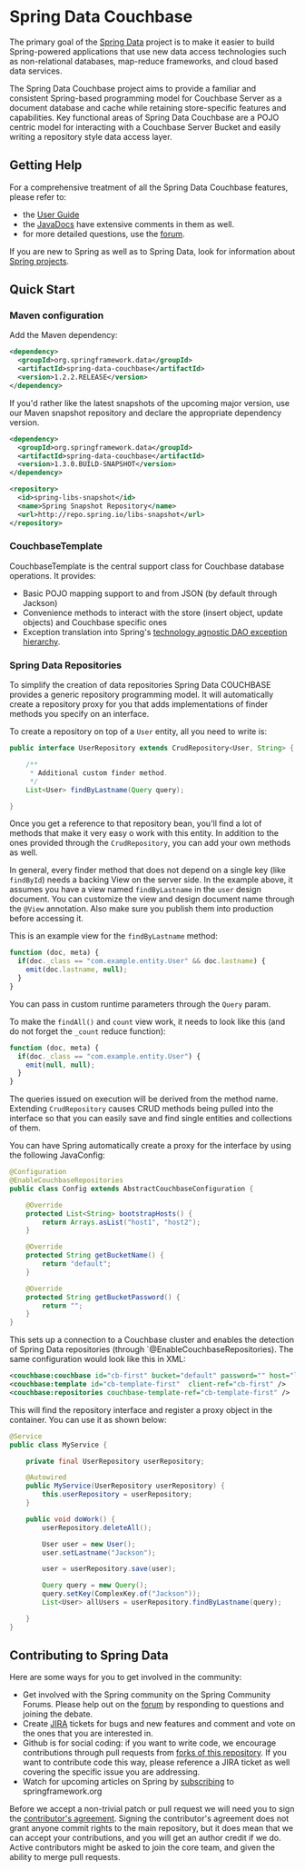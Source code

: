 # Spring Data Couchbase

The primary goal of the [Spring Data](http://www.springsource.org/spring-data) project is to make it easier to build
Spring-powered applications that use new data access technologies such as non-relational databases, map-reduce
frameworks, and cloud based data services.

The Spring Data Couchbase project aims to provide a familiar and consistent Spring-based programming model for Couchbase
Server as a document database and cache while retaining store-specific features and capabilities. Key functional areas
of Spring Data Couchbase are a POJO centric model for interacting with a Couchbase Server Bucket and easily writing a
repository style data access layer.

## Getting Help

For a comprehensive treatment of all the Spring Data Couchbase features, please refer to:

* the [User Guide](http://static.springsource.org/spring-data/couchbase/docs/current/reference/html/)
* the [JavaDocs](http://static.springsource.org/spring-data/couchbase/docs/current/api/) have extensive comments
  in them as well.
* for more detailed questions, use the [forum](http://forum.springsource.org/forumdisplay.php?f=80).

If you are new to Spring as well as to Spring Data, look for information about
[Spring projects](http://www.springsource.org/projects).


## Quick Start

### Maven configuration

Add the Maven dependency:

```xml
<dependency>
  <groupId>org.springframework.data</groupId>
  <artifactId>spring-data-couchbase</artifactId>
  <version>1.2.2.RELEASE</version>
</dependency>
```

If you'd rather like the latest snapshots of the upcoming major version, use our Maven snapshot repository and declare
the appropriate dependency version.

```xml
<dependency>
  <groupId>org.springframework.data</groupId>
  <artifactId>spring-data-couchbase</artifactId>
  <version>1.3.0.BUILD-SNAPSHOT</version>
</dependency>

<repository>
  <id>spring-libs-snapshot</id>
  <name>Spring Snapshot Repository</name>
  <url>http://repo.spring.io/libs-snapshot</url>
</repository>
```

### CouchbaseTemplate

CouchbaseTemplate is the central support class for Couchbase database operations. It provides:

* Basic POJO mapping support to and from JSON (by default through Jackson)
* Convenience methods to interact with the store (insert object, update objects) and Couchbase specific ones
* Exception translation into Spring's [technology agnostic DAO exception hierarchy](http://docs.spring.io/spring/docs/current/spring-framework-reference/html/dao.html#dao-exceptions).

### Spring Data Repositories

To simplify the creation of data repositories Spring Data COUCHBASE provides a generic repository programming model. It
will automatically create a repository proxy for you that adds implementations of finder methods you specify on an
interface.

To create a repository on top of a `User` entity, all you need to write is:

```java
public interface UserRepository extends CrudRepository<User, String> {

    /**
     * Additional custom finder method.
     */
	List<User> findByLastname(Query query);

}
```

Once you get a reference to that repository bean, you'll find a lot of methods that make it very easy o work with this
entity. In addition to the ones provided through the `CrudRepository`, you can add your own methods as well.

In general, every finder method that does not depend on a single key (like `findById`) needs a backing View on the
server side. In the example above, it assumes you have a view named `findByLastname` in the `user` design document. You
can customize the view and design document name through the `@View` annotation. Also make sure you publish them into
production before accessing it.

This is an example view for the `findByLastname` method:

```javascript
function (doc, meta) {
  if(doc._class == "com.example.entity.User" && doc.lastname) {
    emit(doc.lastname, null);
  }
}
```

You can pass in custom runtime parameters through the `Query` param.

To make the `findAll()` and `count` view work, it needs to look like this (and do not forget the `_count` reduce
function):

```javascript
function (doc, meta) {
  if(doc._class == "com.example.entity.User") {
    emit(null, null);
  }
}
```

The queries issued on execution will be derived from the method name. Extending `CrudRepository` causes CRUD methods
being pulled into the interface so that you can easily save and find single entities and collections of them.

You can have Spring automatically create a proxy for the interface by using the following JavaConfig:

```java
@Configuration
@EnableCouchbaseRepositories
public class Config extends AbstractCouchbaseConfiguration {

	@Override
	protected List<String> bootstrapHosts() {
		return Arrays.asList("host1", "host2");
	}

	@Override
	protected String getBucketName() {
		return "default";
	}

	@Override
	protected String getBucketPassword() {
		return "";
	}
}
```

This sets up a connection to a Couchbase cluster and enables the detection of Spring Data repositories (through
`@EnableCouchbaseRepositories). The same configuration would look like this in XML:

```xml
<couchbase:couchbase id="cb-first" bucket="default" password="" host="localhost" />
<couchbase:template id="cb-template-first"  client-ref="cb-first" />
<couchbase:repositories couchbase-template-ref="cb-template-first" />
```

This will find the repository interface and register a proxy object in the container. You can use it as shown below:

```java
@Service
public class MyService {

	private final UserRepository userRepository;

    @Autowired
	public MyService(UserRepository userRepository) {
		this.userRepository = userRepository;
	}

	public void doWork() {
		userRepository.deleteAll();

		User user = new User();
		user.setLastname("Jackson");

		user = userRepository.save(user);

		Query query = new Query();
		query.setKey(ComplexKey.of("Jackson"));
		List<User> allUsers = userRepository.findByLastname(query);

	}
}
```


## Contributing to Spring Data

Here are some ways for you to get involved in the community:

* Get involved with the Spring community on the Spring Community Forums.  Please help out on the
  [forum](http://forum.springsource.org/forumdisplay.php?f=80) by responding to questions and joining the debate.
* Create [JIRA](https://jira.springframework.org/browse/DATACOUCH) tickets for bugs and new features and comment and
  vote on the ones that you are interested in.
* Github is for social coding: if you want to write code, we encourage contributions through pull requests from
  [forks of this repository](http://help.github.com/forking/). If you want to contribute code this way, please reference
  a JIRA ticket as well covering the specific issue you are addressing.
* Watch for upcoming articles on Spring by [subscribing](http://www.springsource.org/node/feed) to springframework.org

Before we accept a non-trivial patch or pull request we will need you to sign the
[contributor's agreement](https://support.springsource.com/spring_committer_signup). Signing the contributor's agreement
does not grant anyone commit rights to the main repository, but it does mean that we can accept your contributions, and
you will get an author credit if we do.  Active contributors might be asked to join the core team, and given the ability
to merge pull requests.
